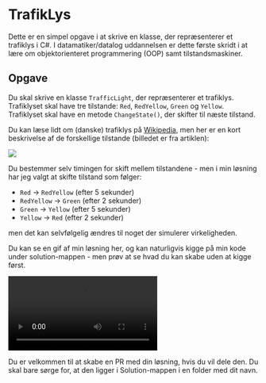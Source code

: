 # TrafikLys

Dette er en simpel opgave i at skrive en klasse, der repræsenterer et trafiklys i C#. I datamatiker/datalog uddannelsen er dette første skridt i at lære om objektorienteret programmering (OOP) samt tilstandsmaskiner.

## Opgave

Du skal skrive en klasse `TrafficLight`, der repræsenterer et trafiklys. Trafiklyset skal have tre tilstande: `Red`, `RedYellow`, `Green` og `Yellow`. Trafiklyset skal have en metode `ChangeState()`, der skifter til næste tilstand. 

Du kan læse lidt om (danske) trafiklys på [Wikipedia](https://da.wikipedia.org/wiki/Trafiksignal), men her er en kort beskrivelse af de forskellige tilstande (billedet er fra artiklen):

![](https://upload.wikimedia.org/wikipedia/commons/thumb/f/f8/Traffic_lights_4_states.png/220px-Traffic_lights_4_states.png)

Du bestemmer selv timingen for skift mellem tilstandene - men i min løsning har jeg valgt at skifte tilstand som følger:

- `Red` -> `RedYellow` (efter 5 sekunder)
- `RedYellow` -> `Green` (efter 2 sekunder)
- `Green` -> `Yellow` (efter 5 sekunder)
- `Yellow` -> `Red` (efter 2 sekunder)

men det kan selvfølgelig ændres til noget der simulerer virkeligheden.

Du kan se en gif af min løsning her, og kan naturligvis kigge på min kode under solution-mappen - men prøv at se hvad du kan skabe uden at kigge først.

<div>
    <video src='/solution/mcronberg/TrafficLight/trafiklys.mp4' />
</div>

Du er velkommen til at skabe en PR med din løsning, hvis du vil dele den. Du skal bare sørge for, at den ligger i Solution-mappen i en folder med dit navn.